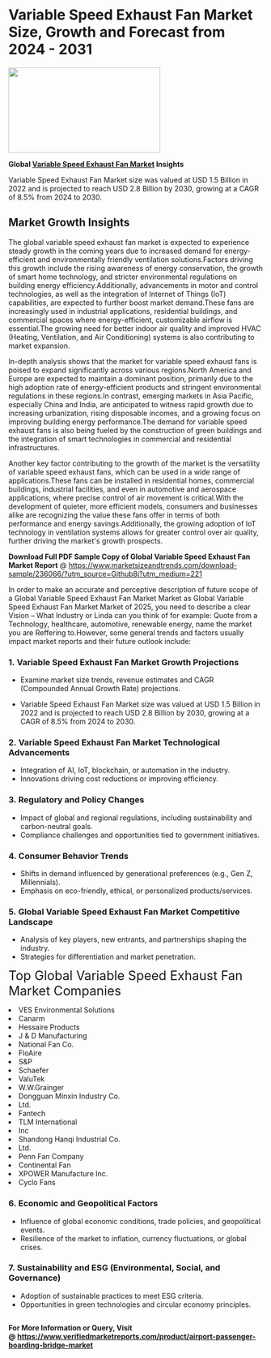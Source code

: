 <H1>Variable Speed Exhaust Fan Market Size, Growth and Forecast from 2024 - 2031</H1><img class="aligncenter size-medium wp-image-584254" src="https://thirdeyenews.in/wp-content/uploads/2024/09/Global-Market-Research-300x168.jpeg" alt="" width="300" height="168" /><p><strong>Global&nbsp;<a href="https://www.marketsizeandtrends.com/download-sample/236066/?utm_source=Github8j?utm_medium=221">Variable Speed Exhaust Fan Market</a> Insights</strong></p><p>Variable Speed Exhaust Fan Market size was valued at USD 1.5 Billion in 2022 and is projected to reach USD 2.8 Billion by 2030, growing at a CAGR of 8.5% from 2024 to 2030.</p><p><h2>Market Growth Insights</h2> <p>The global variable speed exhaust fan market is expected to experience steady growth in the coming years due to increased demand for energy-efficient and environmentally friendly ventilation solutions.Factors driving this growth include the rising awareness of energy conservation, the growth of smart home technology, and stricter environmental regulations on building energy efficiency.Additionally, advancements in motor and control technologies, as well as the integration of Internet of Things (IoT) capabilities, are expected to further boost market demand.These fans are increasingly used in industrial applications, residential buildings, and commercial spaces where energy-efficient, customizable airflow is essential.The growing need for better indoor air quality and improved HVAC (Heating, Ventilation, and Air Conditioning) systems is also contributing to market expansion.</p> <p>In-depth analysis shows that the market for variable speed exhaust fans is poised to expand significantly across various regions.North America and Europe are expected to maintain a dominant position, primarily due to the high adoption rate of energy-efficient products and stringent environmental regulations in these regions.In contrast, emerging markets in Asia Pacific, especially China and India, are anticipated to witness rapid growth due to increasing urbanization, rising disposable incomes, and a growing focus on improving building energy performance.The demand for variable speed exhaust fans is also being fueled by the construction of green buildings and the integration of smart technologies in commercial and residential infrastructures.</p> <p>Another key factor contributing to the growth of the market is the versatility of variable speed exhaust fans, which can be used in a wide range of applications.These fans can be installed in residential homes, commercial buildings, industrial facilities, and even in automotive and aerospace applications, where precise control of air movement is critical.With the development of quieter, more efficient models, consumers and businesses alike are recognizing the value these fans offer in terms of both performance and energy savings.Additionally, the growing adoption of IoT technology in ventilation systems allows for greater control over air quality, further driving the market's growth prospects.</p> <p><span class=""><strong>Download Full PDF Sample Copy of Global Variable Speed Exhaust Fan Market Report</strong> @ <a href="https://www.marketsizeandtrends.com/download-sample/236066/?utm_source=Github8j?utm_medium=221" target="_blank">https://www.marketsizeandtrends.com/download-sample/236066/?utm_source=Github8j?utm_medium=221</a></span></p><p>In order to make an accurate and perceptive description of future scope of a Global&nbsp;Variable Speed Exhaust Fan Market Market as Global&nbsp;Variable Speed Exhaust Fan Market Market of 2025, you need to describe a clear Vision &ndash; What Industry or Linda can you think of for example: Quote from a Technology, healthcare, automotive, renewable energy, name the market you are Reffering to.However, some general trends and factors usually impact market reports and their future outlook include:</p><h3>1.&nbsp;<strong>Variable Speed Exhaust Fan Market Growth Projections</strong></h3><ul><li>Examine market size trends, revenue estimates and CAGR (Compounded Annual Growth Rate) projections.</li><li><p>Variable Speed Exhaust Fan Market size was valued at USD 1.5 Billion in 2022 and is projected to reach USD 2.8 Billion by 2030, growing at a CAGR of 8.5% from 2024 to 2030.</p></li></ul><h3>2.&nbsp;<strong>Variable Speed Exhaust Fan Market Technological Advancements</strong></h3><ul><li>Integration of AI, IoT, blockchain, or automation in the industry.</li><li>Innovations driving cost reductions or improving efficiency.</li></ul><h3>3.&nbsp;<strong>Regulatory and Policy Changes</strong></h3><ul><li>Impact of global and regional regulations, including sustainability and carbon-neutral goals.</li><li>Compliance challenges and opportunities tied to government initiatives.</li></ul><h3>4.&nbsp;<strong>Consumer Behavior Trends</strong></h3><ul><li>Shifts in demand influenced by generational preferences (e.g., Gen Z, Millennials).</li><li>Emphasis on eco-friendly, ethical, or personalized products/services.</li></ul><h3>5.&nbsp;<strong>Global Variable Speed Exhaust Fan Market Competitive Landscape</strong></h3><ul><li>Analysis of key players, new entrants, and partnerships shaping the industry.</li><li>Strategies for differentiation and market penetration.</li></ul><p data-pm-slice="1 1 []"><span style="color: inherit; font-family: inherit; font-size: 25px;">Top Global Variable Speed Exhaust Fan Market Companies</span></p><div class="" data-test-id=""><p><li>VES Environmental Solutions</li><li> Canarm</li><li> Hessaire Products</li><li> J & D Manufacturing</li><li> National Fan Co.</li><li> FloAire</li><li> S&P</li><li> Schaefer</li><li> ValuTek</li><li> W.W.Grainger</li><li> Dongguan Minxin Industry Co.</li><li> Ltd.</li><li> Fantech</li><li> TLM International</li><li>Inc</li><li> Shandong Hanqi Industrial Co.</li><li> Ltd.</li><li> Penn Fan Company</li><li> Continental Fan</li><li> XPOWER Manufacture Inc.</li><li> Cyclo Fans</li></p></div><h3>6.&nbsp;<strong>Economic and Geopolitical Factors</strong></h3><ul><li>Influence of global economic conditions, trade policies, and geopolitical events.</li><li>Resilience of the market to inflation, currency fluctuations, or global crises.</li></ul><h3>7.&nbsp;<strong>Sustainability and ESG (Environmental, Social, and Governance)</strong></h3><ul><li>Adoption of sustainable practices to meet ESG criteria.</li><li>Opportunities in green technologies and circular economy principles.</li></ul><h2><strong style="font-size: 14px;">For More Information or Query, Visit @&nbsp;</strong><a style="background-color: #ffffff; font-size: 14px;" href="https://www.marketsizeandtrends.com/report/variable-speed-exhaust-fan-market/" target="_blank">https://www.verifiedmarketreports.com/product/airport-passenger-boarding-bridge-market</a></h2>
